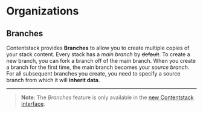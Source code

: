 # Organizations

## Branches
Contentstack provides **Branches** to allow you to create multiple copies of your stack content. Every stack has a *main branch* by ~~default~~. To create a new branch, you can fork a branch off of the main branch.
When you create a branch for the first time, the main branch becomes your _source branch_. For all subsequent branches you create, you need to specify a source branch from which it will __inherit data__.
___

> **Note**: The *Branches* feature is only available in the [new Contentstack interface](https://www.contentstack.com/docs/new-contentstack).













